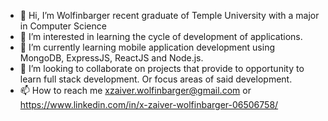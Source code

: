 - 👋 Hi, I’m Wolfinbarger recent graduate of Temple University with a major in Computer Science
- 👀 I’m interested in learning the cycle of development of applications.
- 🌱 I’m currently learning mobile application development using MongoDB, ExpressJS, ReactJS and Node.js.
- 💞️ I’m looking to collaborate on projects that provide to opportunity to learn full stack development. Or focus areas of said development.
- 📫 How to reach me xzaiver.wolfinbarger@gmail.com or https://www.linkedin.com/in/x-zaiver-wolfinbarger-06506758/

<!---
Wolfinbarger/Wolfinbarger is a ✨ special ✨ repository because its `README.md` (this file) appears on your GitHub profile.
You can click the Preview link to take a look at your changes.
--->
